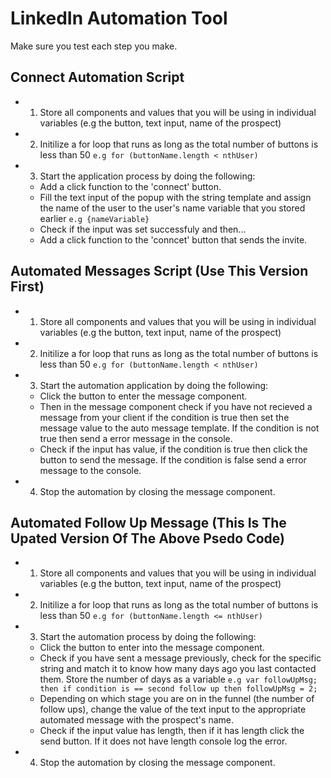 # LinkedIn Automation Tool
Make sure you test each step you make.

## Connect Automation Script
- 1. Store all components and values that you will be using in individual variables (e.g the button, text input, name of the prospect)

- 2. Initilize a for loop that runs as long as the total number of buttons is less than 50 `e.g for (buttonName.length < nthUser)`

- 3. Start the application process by doing the following:
    - Add a click function to the 'connect' button.
    - Fill the text input of the popup with the string template and assign the name of the user to the user's name variable that you stored earlier `e.g {nameVariable}`
    - Check if the input was set successfuly and then...
    - Add a click function to the 'conncet' button that sends the invite.

## Automated Messages Script (Use This Version First)
- 1. Store all components and values that you will be using in individual variables (e.g the button, text input, name of the prospect)

- 2. Initilize a for loop that runs as long as the total number of buttons is less than 50  `e.g for (buttonName.length < nthUser)`

- 3. Start the automation application by doing the following:
    - Click the button to enter the message component.
    - Then in the message component check if you have not recieved a message from your client if the condition is true then set the message value to the auto message template. If the condition is not true then send a error message in the console.
    - Check if the input has value, if the condition is true then click the button to send the message. If the condition is false send a error message to the console.

- 4. Stop the automation by closing the message component.

## Automated Follow Up Message (This Is The Upated Version Of The Above Psedo Code)
- 1. Store all components and values that you will be using in individual variables (e.g the button, text input, name of the prospect)

- 2. Initilize a for loop that runs as long as the total number of buttons is less than 50 `e.g for (buttonName.length <= nthUser)`

- 3. Start the automation process by doing the following:
    - Click the button to enter into the message component.
    - Check if you have sent a message previously, check for the specific string and match it to know how many days ago you last contacted them. Store the number of days as a variable `e.g var followUpMsg; then if condition is == second follow up then followUpMsg = 2;`
    - Depending on which stage you are on in the funnel (the number of follow ups), change the value of the text input to the appropriate automated message with the prospect's name.
    - Check if the input value has length, then if it has length click the send button. If it does not have length console log the error. 

- 4. Stop the automation by closing the message component.